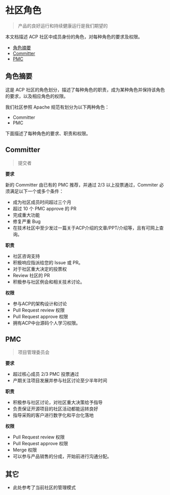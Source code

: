 # 社区角色

> 产品的良好运行和持续健康运行是我们期望的

本文档描述 ACP 社区中成员身份的角色，对每种角色的要求及权限。

- [角色摘要](#角色摘要)
- [Committer](#committer)
- [PMC](#pmc)

## 角色摘要

这是 ACP 社区的角色划分，描述了每种角色的职责，成为某种角色并保持该角色的要求，以及相应角色的权限。

我们社区参照 Apache 规范有划分为以下两种角色：

- Committer
- PMC

下面描述了每种角色的要求、职责和权限。

## Committer

> 提交者

**要求**

新的 Committer 由已有的 PMC 推荐，并通过 2/3 以上投票通过，Commiter 必须满足以下一个或多个条件：
- 成为社区成员时间超过三个月
- 超过 10 个 PMC approve 的 PR
- 完成重大功能
- 修复严重 Bug
- 在技术社区中至少发过一篇关于ACP介绍的文章/PPT/介绍等，且有可网上查询。

**职责**

- 社区咨询支持
- 积极响应指派给您的 Issue 或 PR。
- 对于社区重大决定的投票权
- Review 社区的 PR
- 积极参与社区例会和相关技术讨论。

**权限**

- 参与ACP的架构设计和讨论
- Pull Request review 权限
- Pull Request approve 权限
- 拥有ACP中台源码个人学习权限。

## PMC

> 项目管理委员会

**要求**

- 超过核心成员 2/3 PMC 投票通过
- 产期关注项目发展并参与社区讨论至少半年时间

**职责**

- 积极参与社区讨论，对社区重大决策给予指导
- 负责保证开源项目的社区活动都能运转良好
- 指导采购的客户进行数字化和平台化落地

**权限**

- Pull Request review  权限
- Pull Request approve 权限
- Merge 权限
- 可以参与产品销售的分成，开始前进行沟通分配。

## 其它

- 此处参考了当前社区的管理模式

